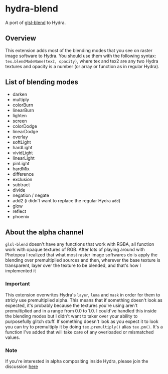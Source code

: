 # hydra-blend

A port of [glsl-blend](https://github.com/jamieowen/glsl-blend) to Hydra.

## Overview

This extension adds most of the blending modes that you see on raster image software to Hydra. You should use them with the following syntax: `tex.blendModeName(tex2, opacity)`, where tex and tex2 are any two Hydra textures and opacity is a number (or array or function as in regular Hydra).

## List of blending modes

* darken
* multiply
* colorBurn
* linearBurn
* lighten
* screen
* colorDodge
* linearDodge
* overlay
* softLight
* hardLight
* vividLight
* linearLight
* pinLight
* hardMix
* difference
* exclusion
* subtract
* divide
* negation / negate
* add2 (i didn't want to replace the regular Hydra `add`)
* glow
* reflect
* phoenix

## About the alpha channel

`glsl-blend` doesn't have any functions that work with RGBA, all function work with opaque textures of RGB. After lots of playing around with Photopea I realized that what most raster image softwares do is apply the blending over premultiplied sources and then, wherever the base texture is transparent, layer over the texture to be blended, and that's how I implemented it

### Important

This extension overwrites Hydra's `layer`, `luma` and `mask` in order for them to stricly use premultiplied alpha. This means that if something doesn't look as expected, it's probably because the textures you're using aren't premultiplied and in a range from 0.0 to 1.0. I could've handled this inside the blending modes but I didn't want to taker over your ability to purposefully glitch stuff. If something doesn't look as you expect it to look you can try to premultiply it by doing `tex.premultiply()` alias `tex.pm()`. It's a function I've added that will take care of any overloaded or mismatched values.

### Note

If you're interested in alpha compositing inside Hydra, please join the discussion [here](https://github.com/hydra-synth/hydra-synth/issues/109)